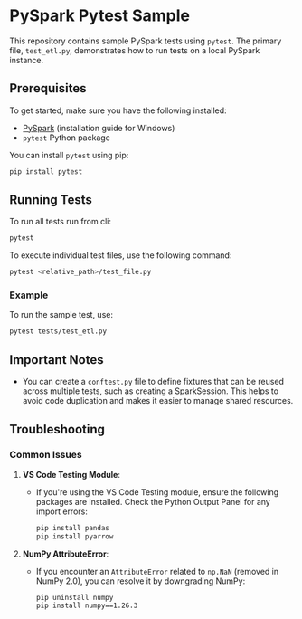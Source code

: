 # PySpark Pytest Sample

This repository contains sample PySpark tests using `pytest`. The primary file, `test_etl.py`, demonstrates how to run tests on a local PySpark instance.

## Prerequisites

To get started, make sure you have the following installed:

- [PySpark](https://sparkbyexamples.com/pyspark/how-to-install-and-run-pyspark-on-windows/) (installation guide for Windows)
- `pytest` Python package

You can install `pytest` using pip:

```bash
pip install pytest
```

## Running Tests

To run all tests run from cli:
```bash
pytest
```

To execute individual test files, use the following command:

```bash
pytest <relative_path>/test_file.py
```

### Example

To run the sample test, use:

```bash
pytest tests/test_etl.py
```

## Important Notes

- You can create a `conftest.py` file to define fixtures that can be reused across multiple tests, such as creating a SparkSession. This helps to avoid code duplication and makes it easier to manage shared resources.


## Troubleshooting

### Common Issues

1. **VS Code Testing Module**:
   - If you're using the VS Code Testing module, ensure the following packages are installed. Check the Python Output Panel for any import errors:

     ```bash
     pip install pandas
     pip install pyarrow
     ```

2. **NumPy AttributeError**:
   - If you encounter an `AttributeError` related to `np.NaN` (removed in NumPy 2.0), you can resolve it by downgrading NumPy:

     ```bash
     pip uninstall numpy
     pip install numpy==1.26.3
     ```
